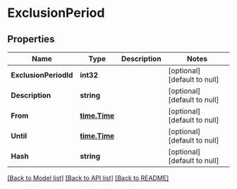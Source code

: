 # ExclusionPeriod

## Properties
Name | Type | Description | Notes
------------ | ------------- | ------------- | -------------
**ExclusionPeriodId** | **int32** |  | [optional] [default to null]
**Description** | **string** |  | [optional] [default to null]
**From** | [**time.Time**](time.Time.md) |  | [optional] [default to null]
**Until** | [**time.Time**](time.Time.md) |  | [optional] [default to null]
**Hash** | **string** |  | [optional] [default to null]

[[Back to Model list]](../README.md#documentation-for-models) [[Back to API list]](../README.md#documentation-for-api-endpoints) [[Back to README]](../README.md)


